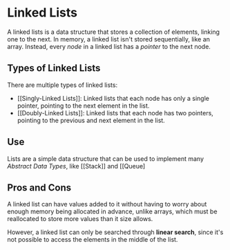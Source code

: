 # Linked Lists
A linked lists is a data structure that stores a collection of elements, linking one to the next. In memory, a linked list isn't stored sequentially, like an array. Instead, every *node* in a linked list has a *pointer* to the next node.

## Types of Linked Lists
There are multiple types of linked lists:
- [[Singly-Linked Lists]]: Linked lists that each node has only a single pointer, pointing to the next element in the list.
- [[Doubly-Linked Lists]]: Linked lists that each node has two pointers, pointing to the previous and next element in the list.

## Use
Lists are a simple data structure that can be used to implement many *Abstract Data Types*, like [[Stack]] and [[Queue]

## Pros and Cons
A linked list can have values added to it without having to worry about enough memory being allocated in advance, unlike arrays, which must be reallocated to store more values than it size allows.

However, a linked list can only be searched through **linear search**, since it's not possible to access the elements in the middle of the list.
